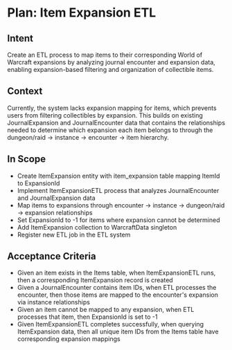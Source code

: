 # Plan: Item Expansion ETL

## Intent  
Create an ETL process to map items to their corresponding World of Warcraft expansions by analyzing journal encounter and expansion data, enabling expansion-based filtering and organization of collectible items.

## Context  
Currently, the system lacks expansion mapping for items, which prevents users from filtering collectibles by expansion. This builds on existing JournalExpansion and JournalEncounter data that contains the relationships needed to determine which expansion each item belongs to through the dungeon/raid → instance → encounter → item hierarchy.

## In Scope  
- Create ItemExpansion entity with item_expansion table mapping ItemId to ExpansionId
- Implement ItemExpansionETL process that analyzes JournalEncounter and JournalExpansion data
- Map items to expansions through encounter → instance → dungeon/raid → expansion relationships
- Set ExpansionId to -1 for items where expansion cannot be determined
- Add ItemExpansion collection to WarcraftData singleton
- Register new ETL job in the ETL system

## Acceptance Criteria  
- Given an item exists in the Items table, when ItemExpansionETL runs, then a corresponding ItemExpansion record is created
- Given a JournalEncounter contains item IDs, when ETL processes the encounter, then those items are mapped to the encounter's expansion via instance relationships
- Given an item cannot be mapped to any expansion, when ETL processes that item, then ExpansionId is set to -1
- Given ItemExpansionETL completes successfully, when querying ItemExpansion data, then all unique item IDs from the Items table have corresponding expansion mappings